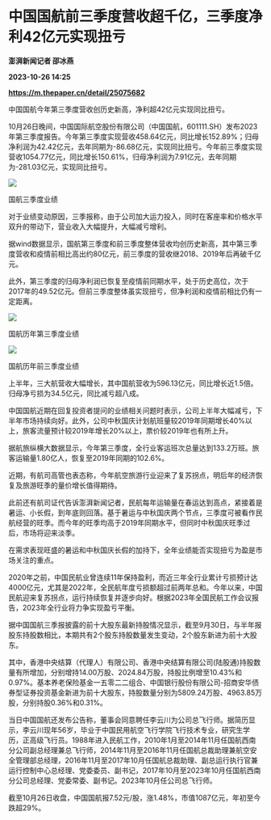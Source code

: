 # 中国国航前三季度营收超千亿，三季度净利42亿元实现扭亏
**澎湃新闻记者 邵冰燕**

**2023-10-26 14:25**

**https://m.thepaper.cn/detail/25075682**

中国国航今年第三季度营收创历史新高，净利超42亿元实现同比扭亏。

10月26日晚间，中国国际航空股份有限公司（中国国航，601111.SH）发布2023年第三季度报告。今年第三季度实现营收458.64亿元，同比增长152.89%；归母净利润为42.42亿元，去年同期为-86.68亿元，实现同比扭亏。今年前三季度实现营收1054.77亿元，同比增长150.61%，归母净利润为7.91亿元，去年同期为-281.03亿元，实现同比扭亏。

![](https://imagecloud.thepaper.cn/thepaper/image/275/792/600.png)

国航三季度业绩

对于业绩变动原因，三季报称，由于公司加大运力投入，同时在客座率和价格水平双升的带动下，营业收入大幅提升，大幅减亏增利。

据wind数据显示，国航第三季度和前三季度整体营收均创历史新高，其中第三季度营收和疫情前相比高出约80亿元，前三季度的营收继2018、2019年后再破千亿元。

此外，第三季度的归母净利润已恢复至疫情前同期水平，处于历史高位，次于2017年的49.52亿元。但前三季度整体虽实现扭亏，但净利润和疫情前相比仍有一定距离。

![](https://imagecloud.thepaper.cn/thepaper/image/275/792/713.jpg)

国航历年第三季度业绩

![](https://imagecloud.thepaper.cn/thepaper/image/275/792/712.jpg)

国航历年前三季度业绩

上半年，三大航营收大幅增长，其中国航营收为596.13亿元，同比增长近1.5倍。归母净亏损为34.5亿元，同比减亏超八成。

中国国航近期在回复投资者提问的业绩相关问题时表示，公司上半年大幅减亏，下半年市场持续向好。此外，公司中秋国庆计划航班量较2019年同期增长40%以上，旅客流量预计较2019年增长20%以上，票价较2019年也有所上升。

据航旅纵横大数据显示，今年第三季度，全行业客运班次总量达到133.2万班。旅客运输量1.80亿人，恢复至2019年同期的102.6%。

近期，有航司高管也表态称，今年航空旅游行业迎来了复苏拐点，明后年的经济恢复及旅游旺季的量价增长值得期待。

此前还有航司证代告诉澎湃新闻记者，民航每年运输量在春运达到高点，紧接着是暑运、小长假，到年底则回落。基于暑运与中秋国庆两个节点，三季度可被看作民航经营的旺季。而今年的旺季均高于2019年同期水平，但同时中秋国庆旺季过后，市场将迎来淡季。

在需求表现旺盛的暑运和中秋国庆长假的加持下，全年业绩能否实现扭亏为盈是市场关注的重点。

2020年之前，中国民航业曾连续11年保持盈利，而近三年全行业累计亏损预计达4000亿元，尤其是2022年，全民航年度亏损额超过前两年总和。今年以来，中国民航迎来复苏拐点，运行持续恢复并逐步向好。根据2023年全国民航工作会议报告，2023年全行业将力争实现盈亏平衡。

据中国国航三季报披露的前十大股东最新持股情况显示，截至9月30日，与半年报股东持股数相比，本期共有2个股东持股数量发生变动，2个股东新进为前十大股东。

其中，香港中央结算（代理人）有限公司、香港中央结算有限公司(陆股通)持股数量有所增加，分别增持14.00万股、2024.84万股，持股比例增至10.43%和0.97%。基本养老保险基金一五零二二组合、中国银行股份有限公司-招商安华债券型证券投资基金新进为前十大股东，持股数量分别为5809.24万股、4963.85万股，分别持股0.36%和0.31%。

当日中国国航还发布公告称，董事会同意聘任李云川为公司总飞行师。据简历显示，李云川现年56岁，毕业于中国民用航空飞行学院飞行技术专业，研究生学历，正高级飞行员。1988年进入民航工作，2010年1月至2014年11月任国航西南分公司副总经理兼总飞行师，2014年11月至2016年11月任国航总裁助理兼航空安全管理部总经理，2016年11月至2017年10月任国航总裁助理、副总运行执行官兼运行控制中心总经理、党委委员、副书记，2017年10月至2023年10月任国航西南分公司总经理、党委常委、副书记。2023年10月任公司总飞行师。

截至10月26日收盘，中国国航报7.52元/股，涨1.48%，市值1087亿元，年初至今跌超29%。